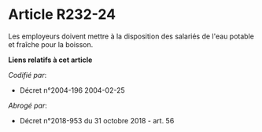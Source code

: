 # Article R232-24

Les employeurs doivent mettre à la disposition des salariés de l'eau potable et fraîche pour la boisson.

**Liens relatifs à cet article**

_Codifié par_:

  - Décret n°2004-196 2004-02-25

_Abrogé par_:

  - Décret n°2018-953 du 31 octobre 2018 - art. 56
